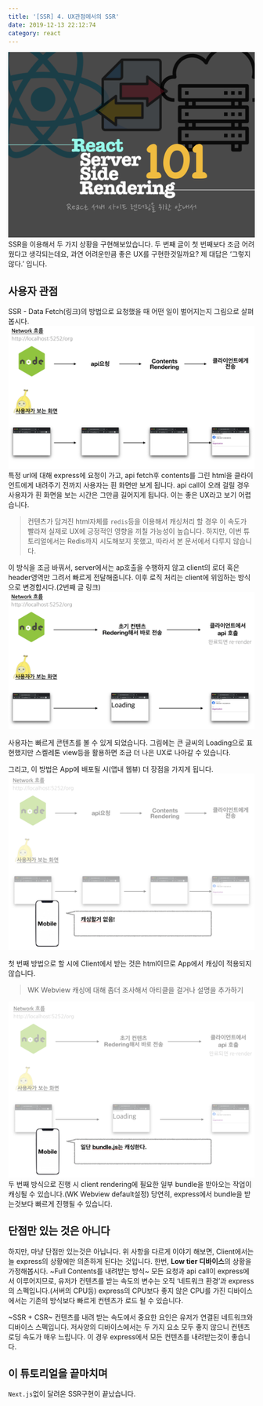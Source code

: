 ```yaml
---
title: '[SSR] 4. UX관점에서의 SSR'
date: 2019-12-13 22:12:74
category: react
---
```


![image-thumbnail](./images/thumbnail.png)
SSR을 이용해서 두 가지 상황을 구현해보았습니다. 두 번째 글이 첫 번째보다 조금 어려웠다고 생각되는데요, 과연 어려운만큼 좋은 UX를 구현한것일까요?
제 대답은 ‘그렇지 않다.’ 입니다.

## 사용자 관점

SSR - Data Fetch(링크)의 방법으로 요청했을 때 어떤 일이 벌어지는지 그림으로 살펴봅시다.
![user-ssr-data-fetch](./images/user-ssr-data-fetch.png)
특정 url에 대해 express에 요청이 가고, api fetch후 contents를 그린 html을 클라이언트에게 내려주기 전까지 사용자는 흰 화면만 보게 됩니다. api call이 오래 걸릴 경우 사용자가 흰 화면을 보는 시간은 그만큼 길어지게 됩니다. 이는 좋은 UX라고 보기 어렵습니다.

> 컨텐츠가 담겨진 html자체를 `redis`등을 이용해서 캐싱처리 할 경우 이 속도가 빨라져 실제로 UX에 긍정적인 영향을 끼칠 가능성이 높습니다. 하지만, 이번 튜토리얼에서는 Redis까지 시도해보지 못했고, 따라서 본 문서에서 다루지 않습니다.

이 방식을 조금 바꿔서, server에서는 ap호출을 수행하지 않고 client의 로더 혹은 header영역만 그려서 빠르게 전달해줍니다. 이후 로직 처리는 client에 위임하는 방식으로 변경합시다.(2번째 글 링크)
![user-ssr-no-data-fetch](./images/user-ssr-no-data-fetch.png)

사용자는 빠르게 콘텐츠를 볼 수 있게 되었습니다. 그림에는 큰 글씨의 Loading으로 표현했지만 스켈레톤 view등을 활용하면 조금 더 나은 UX로 나아갈 수 있습니다.

그리고, 이 방법은 App에 배포될 시(앱내 웹뷰) 더 장점을 가지게 됩니다.
![user—no-cache](./images/user-ssr-no-cache.png)

첫 번째 방법으로 할 시에 Client에서 받는 것은 html이므로 App에서 캐싱이 적용되지 않습니다.

> WK Webview 캐싱에 대해 좀더 조사해서 아티클을 걸거나 설명을 추가하기

![user—cache](./images/user--cache.png)
두 번째 방식으로 진행 시 client rendering에 필요한 일부 bundle을 받아오는 작업이 캐싱될 수 있습니다.(WK Webview default설정) 당연히, express에서 bundle을 받는것보다 빠르게 진행될 수 있습니다.

## 단점만 있는 것은 아니다

하지만, 마냥 단점만 있는것은 아닙니다. 위 사항을 다르게 이야기 해보면, Client에서는 늘 express의 상황에만 의존하게 된다는 것입니다. 한번, **Low tier 디바이스**의 상황을 가정해봅시다.
~Full Contents를 내려받는 방식~
모든 요청과 api call이 express에서 이루어지므로, 유저가 컨텐츠를 받는 속도의 변수는 오직 ‘네트워크 환경’과 express의 스펙입니다.(서버의 CPU등) express의 CPU보다 좋지 않은 CPU를 가진 디바이스에서는 기존의 방식보다 빠르게 컨텐츠가 로드 될 수 있습니다.

~SSR + CSR~
컨텐츠를 내려 받는 속도에서 중요한 요인은 유저가 연결된 네트워크와 디바이스 스펙입니다.
저사양의 디바이스에서는 두 가지 요소 모두 좋지 않으니 컨텐츠 로딩 속도가 매우 느립니다. 이 경우 express에서 모든 컨텐츠를 내려받는것이 좋습니다.

## 이 튜토리얼을 끝마치며

`Next.js`없이 달려온 SSR구현이 끝났습니다.

